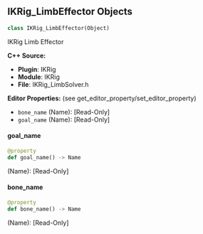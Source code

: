 ## IKRig_LimbEffector Objects

```python
class IKRig_LimbEffector(Object)
```

IKRig Limb Effector

**C++ Source:**

- **Plugin**: IKRig
- **Module**: IKRig
- **File**: IKRig_LimbSolver.h

**Editor Properties:** (see get_editor_property/set_editor_property)

- ``bone_name`` (Name):  [Read-Only]
- ``goal_name`` (Name):  [Read-Only]

<a id="unreal.IKRig_LimbEffector.goal_name"></a>

#### goal_name

```python
@property
def goal_name() -> Name
```

(Name):  [Read-Only]

<a id="unreal.IKRig_LimbEffector.bone_name"></a>

#### bone_name

```python
@property
def bone_name() -> Name
```

(Name):  [Read-Only]

<a id="unreal.IKRig_LimbSolver"></a>